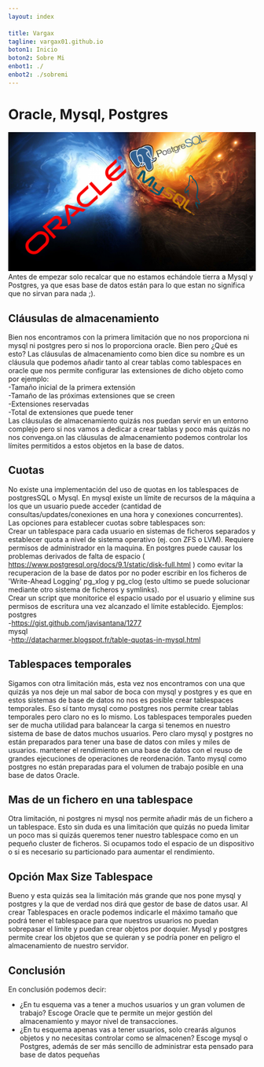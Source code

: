 ```yaml
---
layout: index

title: Vargax	
tagline: vargax01.github.io
boton1: Inicio
boton2: Sobre Mi
enbot1: ./
enbot2: ./sobremi
---
```


# Oracle, Mysql, Postgres
![debian](./img/oracle.jpg)
<br>
Antes de empezar solo recalcar que no estamos echándole tierra a Mysql y Postgres, ya que esas base de datos están para lo que
estan no significa que no sirvan para nada ;).<br>
## Cláusulas de almacenamiento<br>
Bien nos encontramos con la primera limitación que no nos proporciona ni mysql ni postgres pero si nos lo proporciona oracle. Bien pero ¿Qué es esto? Las cláusulas de almacenamiento
como bien dice su nombre es un cláusula que podemos añadir tanto al crear tablas como tablespaces en oracle que nos permite configurar las extensiones de dicho objeto como por ejemplo:<br>
-Tamaño inicial de la primera extensión<br>
-Tamaño de las próximas extensiones que se creen<br>
-Extensiones reservadas<br>
-Total de extensiones que puede tener<br>
Las cláusulas de almacenamiento quizás nos puedan servir en un entorno complejo pero si nos vamos a dedicar a crear tablas y poco
más quizás no nos convenga.on las cláusulas de almacenamiento podemos controlar los límites permitidos a estos objetos en la base de datos.
## Cuotas
No existe una implementación del uso de quotas en los tablespaces de postgresSQL o Mysql. En mysql existe un límite de recursos de la máquina a los que un usuario puede acceder (cantidad de consultas/updates/conexiones en una hora y conexiones
concurrentes). Las opciones para establecer cuotas sobre tablespaces son:<br>
Crear un tablespace para cada usuario en sistemas de ficheros separados y establecer quota a nivel de sistema operativo (ej. con ZFS o LVM). Requiere permisos de administrador en la maquina. En
postgres puede causar los problemas derivados de falta de espacio ( https://www.postgresql.org/docs/9.1/static/disk-full.html ) como evitar la recuperacion de la base de datos por no poder escribir
en los ficheros de 'Write-Ahead Logging' pg_xlog y pg_clog (esto ultimo se puede solucionar mediante otro sistema de ficheros y symlinks).<br>
Crear un script que monitorice el espacio usado por el usuario y elimine sus permisos de escritura una vez alcanzado el límite establecido.
Ejemplos:<br>
postgres<br>
-https://gist.github.com/javisantana/1277<br>
mysql <br>
-http://datacharmer.blogspot.fr/table-quotas-in-mysql.html<br>
## Tablespaces temporales<br>
Sigamos con otra limitación más, esta vez nos encontramos con una que quizás ya nos deje un mal sabor de boca con mysql y postgres y es que en estos sistemas de base de datos no nos es posible crear
tablespaces temporales. Eso sí tanto mysql como postgres nos permite crear tablas temporales pero claro no es lo mismo. Los tablespaces temporales pueden ser de mucha utilidad para balancear
la carga si tenemos en nuestro sistema de base de datos muchos usuarios. Pero claro mysql y postgres no están preparados para tener una base de datos con miles y miles de usuarios. mantener el
rendimiento en una base de datos con el reuso de grandes ejecuciones de operaciones de reordenación. Tanto mysql como postgres no están preparadas para el volumen de trabajo posible en
una base de datos Oracle.<br>
## Mas de un fichero en una tablespace<br>
Otra limitación, ni postgres ni mysql nos permite añadir más de un fichero a un tablespace. Esto sin duda es una limitación que
quizás no pueda limitar un poco mas si quizás queremos tener nuestro tablespace como en un pequeño cluster de ficheros. Si ocupamos todo el espacio de un dispositivo o si es necesario su
particionado para aumentar el rendimiento.<br>
## Opción Max Size Tablespace<br>
Bueno y esta quizás sea la limitación más grande que nos pone mysql y postgres y la que de verdad nos dirá que gestor de base de
datos usar. Al crear Tablespaces en oracle podemos indicarle el máximo tamaño que podrá tener el tablespace para que nuestros usuarios no puedan sobrepasar el límite y puedan crear objetos por
doquier. Mysql y postgres permite crear los objetos que se quieran y se podría poner en peligro el almacenamiento de nuestro servidor.<br>
## Conclusión<br>
En conclusión podemos decir:<br>
- ¿En tu esquema vas a tener a muchos usuarios y un gran volumen de trabajo? Escoge Oracle que te permite un mejor gestión del
almacenamiento y mayor nivel de transacciones.<br>
- ¿En tu esquema apenas vas a tener usuarios, solo crearás algunos objetos y no necesitas controlar como se almacenen? Escoge mysql o
Postgres, además de ser más sencillo de administrar esta pensado para base de datos pequeñas
